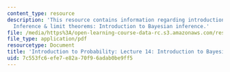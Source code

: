 ```yaml
---
content_type: resource
description: 'This resource contains information regarding introduction to probability:
  Inference & limit theorems: Introduction to Bayesian inference.'
file: /media/https%3A/open-learning-course-data-rc.s3.amazonaws.com/res-6-012-introduction-to-probability-spring-2018/7c553fc6efe7e82a70f96adab0be9ff5_MITRES_6_012S18_L14AS.pdf
file_type: application/pdf
resourcetype: Document
title: 'Introduction to Probability: Lecture 14: Introduction to Bayesian Inference'
uid: 7c553fc6-efe7-e82a-70f9-6adab0be9ff5
---
```

